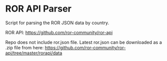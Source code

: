 # ROR API Parser

Script for parsing the ROR JSON data by country.

ROR API: https://github.com/ror-community/ror-api

Repo does not include ror.json file.
Latest ror.json can be downloaded as a .zip file from here:
https://github.com/ror-community/ror-api/tree/master/rorapi/data
